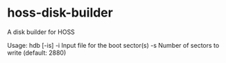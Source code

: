 # hoss-disk-builder
A disk builder for HOSS

Usage: hdb [-is] <filename>
    -i <filename>   Input file for the boot sector(s)
    -s <sectors>    Number of sectors to write (default: 2880)

